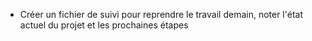 - Créer un fichier de suivi pour reprendre le travail demain, noter l'état actuel du projet et les prochaines étapes